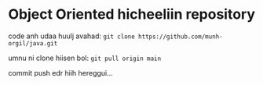 # Object Oriented hicheeliin repository

code anh udaa huulj avahad:
`git clone https://github.com/munh-orgil/java.git`

umnu ni clone hiisen bol:
`git pull origin main`

commit push edr hiih hereggui...
